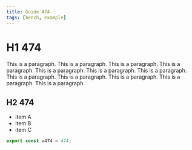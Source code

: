 ```yaml
---
title: Guide 474
tags: [bench, example]
---
```


# H1 474

This is a paragraph. This is a paragraph. This is a paragraph. This is a paragraph. This is a paragraph. This is a paragraph. This is a paragraph. This is a paragraph. This is a paragraph. This is a paragraph. This is a paragraph. This is a paragraph. 

## H2 474

- item A
- item B
- item C

```ts
export const v474 = 474;
```